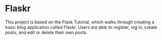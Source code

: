 # Flaskr

This project is based on the Flask Tutorial, which walks through creating a basic blog application called Flaskr. Users are able to register, log in, create posts, and edit or delete their own posts.

